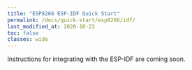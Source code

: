 ```yaml
---
title: "ESP8266 ESP-IDF Quick Start"
permalink: /docs/quick-start/esp8266/idf/
last_modified_at: 2020-10-23
toc: false
classes: wide
---
```


Instructions for integrating with the ESP-IDF are coming soon.